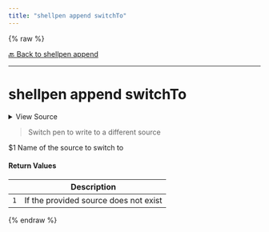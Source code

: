 ```yaml
---
title: "shellpen append switchTo"
---
```


{% raw %}





[🔙 Back to shellpen append](/api/shellpen/append)

---







<!-- Todo, if there are no subcommands under the child commands, use a smaller heading size -->

# shellpen append switchTo



<details>
  <summary>View Source</summary>

{% endraw %}
{% highlight sh %}

if [ $# -eq 1 ]
then
  if [ -z "$SHELLPEN_PEN" ]
  then
    shellpen -- errors argumentError '%s\n%s' "Please do not call 'append switchTo' directly, call it via a pen function (this function requires setting \$SHELLPEN_PEN=\"[pen name]\" which is done automatically when using a pen function)" "Command: shellpen ${__shellpen__originalCliCommands[*]}"
    return 1
  fi
  if shellpen sources exists "$1"
  then
    local __shellpen__append_switchTo_penIndex=''
    shellpen -- getPenIndex "$SHELLPEN_PEN" - __shellpen__append_switchTo_penIndex
    _SHELLPEN_PEN_SOURCES["$__shellpen__append_switchTo_penIndex"]="$1"
  else
    shellpen -- errors argumentError '%s\n%s' "Source '$1' does not exist" "Command: shellpen ${__shellpen__originalCliCommands[*]}"
    return 1
  fi
else
  shellpen -- errors argumentError '%s\n%s' 'Invalid arguments' "Command: shellpen ${__shellpen__originalCliCommands[*]}"
  return 1
fi
{% endhighlight %}
{% raw %}

</details>



> Switch pen to write to a different source

$1 Name of the source to switch to





#### Return Values

| | Description |
|-|-------------|
| `1` | If the provided source does not exist |





  
{% endraw %}
